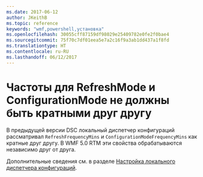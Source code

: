 ```yaml
---
ms.date: 2017-06-12
author: JKeithB
ms.topic: reference
keywords: "wmf,powershell,установка"
ms.openlocfilehash: 30055cff87159df98029e25409782e0fe2f0bae4
ms.sourcegitcommit: 75f70c7df01eea5e7a2c16f9a3ab1dd437a1f8fd
ms.translationtype: HT
ms.contentlocale: ru-RU
ms.lasthandoff: 06/12/2017
---
```

<a id="frequencies-for-refreshmode-and-configurationmode-dont-need-to-be-multiples-of-each-other" class="xliff"></a>
# Частоты для RefreshMode и ConfigurationMode не должны быть кратными друг другу

В предыдущей версии DSC локальный диспетчер конфигураций рассматривал `RefreshFrequencyMins` и `ConfigurationModeFrequencyMins` как кратные друг другу. В WMF 5.0 RTM эти свойства обрабатываются независимо друг от друга. 

Дополнительные сведения см. в разделе [Настройка локального диспетчера конфигураций](https://msdn.microsoft.com/powershell/dsc/metaconfig).

